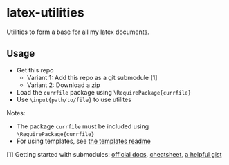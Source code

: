 # latex-utilities

Utilities to form a base for all my latex documents.

## Usage

- Get this repo
  - Variant 1: Add this repo as a git submodule \[1\]
  - Variant 2: Download a zip
- Load the `currfile` package using `\RequirePackage{currfile}`
- Use `\input{path/to/file}` to use utilites

Notes:

- The package `currfile` must be included using `\RequirePackage{currfile}`
- For using templates, see [the templates readme](./src/templates/readme.md)

\[1\] Getting started with submodules: [official docs](https://git-scm.com/book/en/v2/Git-Tools-Submodules), [cheatsheet](https://www.devroom.io/2020/03/09/the-git-submodule-cheat-sheet/), [a helpful gist](https://gist.github.com/gitaarik/8735255)


